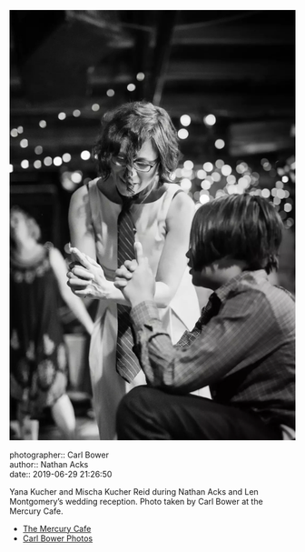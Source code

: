 ![Yana Kucher and Mischa Kucher Reid](assets/2019-06-29-set-4-the-dance-37.webp)

photographer:: Carl Bower  
author:: Nathan Acks  
date:: 2019-06-29 21:26:50

Yana Kucher and Mischa Kucher Reid during Nathan Acks and Len Montgomery’s wedding reception. Photo taken by Carl Bower at the Mercury Cafe.

* [The Mercury Cafe](http://mercurycafe.com)
* [Carl Bower Photos](https://carlbowerphotos.com)
